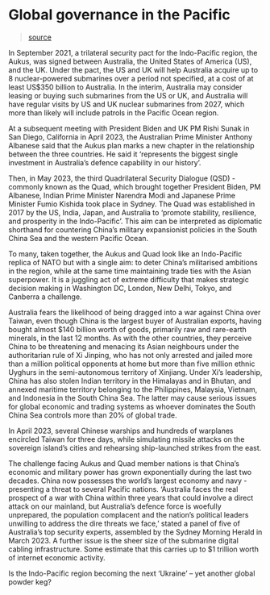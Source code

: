 # Global governance in the Pacific

> [source](https://dredfern.substack.com/p/global-governance-in-the-pacific)

In September 2021, a trilateral security pact for the Indo-Pacific region, the Aukus, was signed between Australia, the United States of America (US), and the UK. Under the pact, the US and UK will help Australia acquire up to 8 nuclear-powered submarines over a period not specified, at a cost of at least US$350 billion to Australia. In the interim, Australia may consider leasing or buying such submarines from the US or UK, and Australia will have regular visits by US and UK nuclear submarines from 2027, which more than likely will include patrols in the Pacific Ocean region.

At a subsequent meeting with President Biden and UK PM Rishi Sunak in San Diego, California in April 2023, the Australian Prime Minister Anthony Albanese said that the Aukus plan marks a new chapter in the rela­tionship between the three countries. He said it ‘represents the biggest single investment in Australia’s defence capability in our history’.

Then, in May 2023, the third Quadrilateral Security Dialogue (QSD) - commonly known as the Quad, which brought together President Biden, PM Albanese, Indian Prime Minister Narendra Modi and Japanese Prime Minister Fumio Kishida took place in Sydney. The Quad was established in 2017 by the US, India, Japan, and Australia to ‘promote stability, resilience, and prosperity in the Indo-Pacific’. This aim can be interpreted as diplomatic shorthand for countering China’s military expansionist policies in the South China Sea and the western Pacific Ocean.

To many, taken together, the Aukus and Quad look like an Indo-Pacific replica of NATO but with a single aim: to deter China’s militarised ambitions in the region, while at the same time maintaining trade ties with the Asian superpower. It is a juggling act of extreme difficulty that makes strategic decision making in Washington DC, London, New Delhi, Tokyo, and Canberra a challenge.

Australia fears the likelihood of being dragged into a war against China over Taiwan, even though China is the largest buyer of Australian exports, having bought almost $140 billion worth of goods, primarily raw and rare-earth minerals, in the last 12 months. As with the other countries, they perceive China to be threaten­ing and menacing its Asian neighbours under the authoritarian rule of Xi Jinping, who has not only arrested and jailed more than a million political opponents at home but more than five million ethnic Uyghurs in the semi-autonomous territory of Xinjiang. Under Xi’s leadership, China has also stolen Indian territory in the Himalayas and in Bhutan, and annexed maritime territory belonging to the Philippines, Malaysia, Vietnam, and Indonesia in the South China Sea. The latter may cause serious issues for global economic and trading systems as whoever dominates the South China Sea controls more than 20% of global trade.

In April 2023, several Chinese warships and hundreds of warplanes encircled Taiwan for three days, while simulating missile attacks on the sovereign island’s cities and rehearsing ship-launched strikes from the east.

The challenge facing Aukus and Quad member nations is that China’s economic and military power has grown exponentially during the last two decades. China now possesses the world’s largest economy and navy - presenting a threat to several Pacific nations. ‘Australia faces the real prospect of a war with China within three years that could involve a direct attack on our mainland, but Australia’s defence force is woefully unprepared, the population complacent and the nation’s political lead­ers unwilling to address the dire threats we face,’ stated a panel of five of Australia’s top security experts, assembled by the Sydney Morning Herald in March 2023. A further issue is the sheer size of the submarine digital cabling infrastructure. Some estimate that this carries up to $1 trillion worth of internet economic activity.

Is the Indo-Pacific region becoming the next ‘Ukraine’ – yet another global powder keg?
